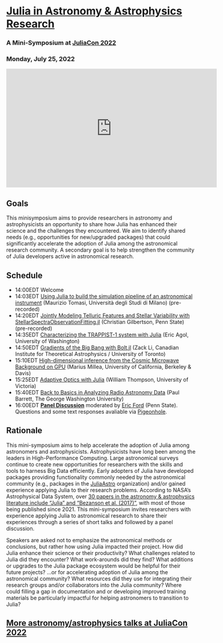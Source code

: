 # [Julia in Astronomy & Astrophysics Research](https://www.youtube.com/watch?v=vj1uzilanQI)
### A Mini-Symposium at [JuliaCon 2022](https://juliacon.org/2022/)
### Monday, July 25, 2022

<iframe width="560" height="315" src="https://www.youtube.com/embed/vj1uzilanQI" title="YouTube video player" frameborder="0" allow="accelerometer; autoplay; clipboard-write; encrypted-media; gyroscope; picture-in-picture" allowfullscreen></iframe>

## Goals
This minisymposium aims to provide researchers in astronomy and astrophysicists an opportunity to share how Julia has enhanced their science and the challenges they encountered.  We aim to identify shared needs (e.g., opportunities for new/upgraded packages) that could significantly accelerate the adoption of Julia among the astronomical research community.  A secondary goal is to help strengthen the community of Julia developers active in astronomical research.

## Schedule
- 14:00EDT Welcome
- 14:03EDT [Using Julia to build the simulation pipeline of an astronomical instrument](abstracts/tomasi.md) (Maurizio Tomasi, Università degli Studi di Milano) (pre-recorded)
- 14:20EDT [Jointly Modeling Telluric Features and Stellar Variability with StellarSpectraObservationFitting.jl](abstracts/gilbertson.md) (Christian Gilbertson, Penn State) (pre-recorded)
- 14:35EDT [Characterizing the TRAPPIST-1 system with Julia](abstracts/agol.md) (Eric Agol, University of Washington)
- 14:50EDT [Gradients of the Big Bang with Bolt.jl](abstracts/li.md) (Zack Li, Canadian Institute for Theoretical Astrophysics / University of Toronto)
- 15:10EDT [High-dimensional inference from the Cosmic Microwave Background on GPU](abstracts/millea.md) (Marius Millea, University of California, Berkeley & Davis)
- 15:25EDT [Adaptive Optics with Julia](abstracts/thompson.md) (William Thompson, University of Victoria)
- 15:40EDT [Back to Basics in Analyzing Radio Astronomy Data](abstracts/barrett.md) (Paul Barrett, The George Washington University)
- 16:00EDT **[Panel Discussion](abstracts/panel.md)** moderated by [Eric Ford](https://www.personal.psu.edu/ebf11) (Penn State).  Questions and some text responses avaliable via [Pigeonhole](https://pigeonhole.at/JULIA13).


## Rationale
This mini-symposium aims to help accelerate the adoption of Julia among astronomers and astrophysicists.  Astrophysicists have long been among the leaders in High-Performance Computing.  Large astronomical surveys continue to create new opportunities for researchers with the skills and tools to harness Big Data efficiently.  Early adopters of Julia have developed packages providing functionality commonly needed by the astronomical community (e.g., packages in the [JuliaAstro](https://juliaastro.github.io/dev/index.html) organization) and/or gained experience applying Julia to their research problems.  According to NASA’s Astrophysical Data System, over [30 papers in the astronomy & astrophysics literature include “Julia” and “Bezanson et al. (2017)”](https://ui.adsabs.harvard.edu/search/fq=%7B!type%3Daqp%20v%3D%24fq_database%7D&fq_database=(database%3Aastronomy)&q=%20full%3A%22Bezanson%20et%20al.%20(2017)%22%20full%3A%22Julia%22&sort=date%20desc%2C%20bibcode%20desc&p_=0), with most of those being published since 2021.  This mini-symposium invites researchers with experience applying Julia to astronomical research to share their experiences through a series of short talks and followed by a panel discussion.  

Speakers are asked not to emphasize the astronomical methods or conclusions, but rather how using Julia impacted their project.  How did Julia enhance their science or their productivity?   What challenges related to Julia did they encounter?  What work-arounds did they find?  What additions or upgrades to the Julia package ecosystem would be helpful for their future projects?  …or for accelerating adoption of Julia among the astronomical community?  What resources did they use for integrating their research groups and/or collaborators into the Julia community?  Where could filling a gap in documentation and or developing improved training materials be particularly impactful for helping astronomers to transition to Julia?


## [More astronomy/astrophysics talks at JuliaCon 2022](other_talks.md)


